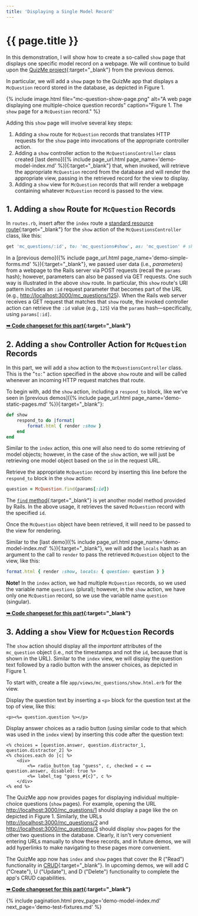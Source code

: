 ```yaml
---
title: 'Displaying a Single Model Record'
---
```


# {{ page.title }}

In this demonstration, I will show how to create a so-called `show` page that displays one specific model record on a webpage. We will continue to build upon the [QuizMe project](https://github.com/human-se/quiz-me-2020){:target="_blank"} from the previous demos.

In particular, we will add a `show` page to the QuizMe app that displays a `McQuestion` record stored in the database, as depicted in Figure 1.

{% include image.html file="mc-question-show-page.png" alt="A web page displaying one multiple-choice question records" caption="Figure 1. The `show` page for a `McQuestion` record." %}

Adding this `show` page will involve several key steps:

1. Adding a `show` route for `McQuestion` records that translates HTTP requests for the `show` page into invocations of the appropriate controller action.
1. Adding a `show` controller action to the `McQuestionsController` class created [last demo]({% include page_url.html page_name='demo-model-index.md' %}){:target="_blank"} that, when invoked, will retrieve the appropriate `McQuestion` record from the database and will render the appropriate view, passing in the retrieved record for the view to display.
1. Adding a `show` view for `McQuestion` records that will render a webpage containing whatever `McQuestion` record is passed to the view.

## 1. Adding a `show` Route for `McQuestion` Records

In `routes.rb`, insert after the `index` route a [standard resource route](https://guides.rubyonrails.org/v6.0.0/routing.html#crud-verbs-and-actions){:target="_blank"} for the `show` action of the `McQuestionsController` class, like this:

```ruby
get 'mc_questions/:id', to: 'mc_questions#show', as: 'mc_question' # show
```

In a [previous demo]({% include page_url.html page_name='demo-simple-forms.md' %}){:target="_blank"}, we passed user data (i.e., _parameters_) from a webpage to the Rails server via POST requests (recall the `params` hash); however, parameters can also be passed via GET requests. One such way is illustrated in the above `show` route. In particular, this `show` route's URI pattern includes an `:id` request parameter that becomes part of the URL (e.g., <http://localhost:3000/mc_questions/125>). When the Rails web server receives a GET request that matches that `show` route, the invoked controller action can retrieve the `:id` value (e.g., `125`) via the `params` hash—specifically, using `params[:id]`.

**[➥ Code changeset for this part](https://github.com/human-se/quiz-me-2020/commit/f1c9ca2ade1bda8f2da3c8130611ad9453202e94){:target="_blank"}**

## 2. Adding a `show` Controller Action for `McQuestion` Records

In this part, we will add a `show` action to the `McQuestionsController` class. This is the "`to:`" action specified in the above `show` route and will be called whenever an incoming HTTP request matches that route.

To begin with, add the `show` action, including a `respond_to` block, like we've seen in [previous demos]({% include page_url.html page_name='demo-static-pages.md' %}){:target="_blank"}:

```ruby
def show
    respond_to do |format|
        format.html { render :show }
    end
end
```

Similar to the `index` action, this one will also need to do some retrieving of model objects; however, in the case of the `show` action, we will just be retrieving one model object based on the `id` in the request URL.

Retrieve the appropriate `McQuestion` record by inserting this line before the `respond_to` block in the `show` action:

```ruby
question = McQuestion.find(params[:id])
```

The [`find` method](https://api.rubyonrails.org/v6.0.0/classes/ActiveRecord/FinderMethods.html#method-i-find){:target="_blank"} is yet another model method provided by Rails. In the above usage, it retrieves the saved `McQuestion` record with the specified `id`.

Once the `McQuestion` object have been retrieved, it will need to be passed to the view for rendering.

Similar to the [last demo]({% include page_url.html page_name='demo-model-index.md' %}){:target="_blank"}, we will add the `locals` hash as an argument to the call to `render` to pass the retrieved `McQuestion` object to the view, like this:

```ruby
format.html { render :show, locals: { question: question } }
```

**Note!** In the `index` action, we had multiple `McQuestion` records, so we used the variable name `questions` (plural); however, in the `show` action, we have only one `McQuestion` record, so we use the variable name `question` (singular).

**[➥ Code changeset for this part](https://github.com/human-se/quiz-me-2020/commit/547fa4dc0991b85710f5d47aea715cb573df6c9c){:target="_blank"}**

## 3. Adding a `show` View for `McQuestion` Records

The `show` action should display all the _important_ attributes of the `mc_question` object (i.e., not the timestamps and not the `id`, because that is shown in the URL). Similar to the `index` view, we will display the question text followed by a radio button with the answer choices, as depicted in Figure 1.

To start with, create a file `app/views/mc_questions/show.html.erb` for the view.

Display the question text by inserting a `<p>` block for the question text at the top of view, like this:

```erb
<p><%= question.question %></p>
```

Display answer choices as a radio button (using similar code to that which was used in the `index` view) by inserting this code after the question text:

```erb
<% choices = [question.answer, question.distractor_1, question.distractor_2] %>
<% choices.each do |c| %>
    <div>
        <%= radio_button_tag "guess", c, checked = c == question.answer, disabled: true %>
        <%= label_tag "guess_#{c}", c %>
    </div>
<% end %>
```

The QuizMe app now provides pages for displaying individual multiple-choice questions (`show` pages). For example, opening the URL <http://localhost:3000/mc_questions/1> should display a page like the on depicted in Figure 1. Similarly, the URLs <http://localhost:3000/mc_questions/2> and <http://localhost:3000/mc_questions/3> should display `show` pages for the other two questions in the database. Clearly, it isn't very convenient entering URLs manually to show these records, and in future demos, we will add hyperlinks to make navigating to these pages more convenient.

The QuizMe app now has `index` and `show` pages that cover the R ("Read") functionality in [CRUD](https://en.wikipedia.org/wiki/Create,_read,_update_and_delete){:target="_blank"}. In upcoming demos, we will add C ("Create"), U ("Update"), and D ("Delete") functionality to complete the app's CRUD capabilities.

**[➥ Code changeset for this part](https://github.com/human-se/quiz-me-2020/commit/785e79a43a817269a4e0887184a6d1c1bd509674){:target="_blank"}**

{% include pagination.html prev_page='demo-model-index.md' next_page='demo-test-fixtures.md' %}
